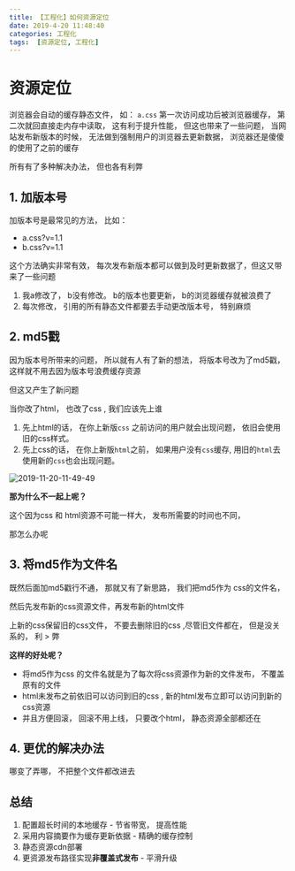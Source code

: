 ```yaml
---
title: 【工程化】如何资源定位
date: 2019-4-20 11:48:40
categories: 工程化
tags:  [资源定位, 工程化]
---
```

# 资源定位

浏览器会自动的缓存静态文件， 如： `a.css` 第一次访问成功后被浏览器缓存， 第二次就回直接走内存中读取，  这有利于提升性能， 但这也带来了一些问题， 当网站发布新版本的时候， 无法做到强制用户的浏览器去更新数据， 浏览器还是傻傻的使用了之前的缓存


所有有了多种解决办法， 但也各有利弊

## 1. 加版本号
加版本号是最常见的方法， 比如：
* a.css?v=1.1
* b.css?v=1.1

这个方法确实非常有效， 每次发布新版本都可以做到及时更新数据了，但这又带来了一些问题

1. 我a修改了， b没有修改。 b的版本也要更新， b的浏览器缓存就被浪费了
2. 每次修改， 引用的所有静态文件都要去手动更改版本号， 特别麻烦

## 2. md5戳
因为版本号所带来的问题， 所以就有人有了新的想法， 将版本号改为了md5戳， 这样就不用去因为版本号浪费缓存资源

但这又产生了新问题

当你改了html， 也改了css , 我们应该先上谁

1. 先上html的话， 在你上新版`css` 之前访问的用户就会出现问题， 依旧会使用旧的css样式。 
2. 先上css的话， 在你上新版`html`之前， 如果用户没有`css`缓存, 用旧的`html`去使用新的`css`也会出现问题。


![2019-11-20-11-49-49](http://img.nixiaolei.com/2019-11-20-11-49-49.png)

**那为什么不一起上呢？**

这个因为css 和 html资源不可能一样大， 发布所需要的时间也不同， 

那怎么办呢


## 3. 将md5作为文件名
既然后面加md5戳行不通， 那就又有了新思路， 我们把md5作为 css的文件名，

然后先发布新的css资源文件，再发布新的html文件

上新的css保留旧的css文件， 不要去删除旧的css ,尽管旧文件都在， 但是没关系的，  利 > 弊




**这样的好处呢？**



* 将md5作为css 的文件名就是为了每次将css资源作为新的文件发布， 不覆盖原有的文件
* html未发布之前依旧可以访问到旧的css ,  新的html发布立即可以访问到新的css资源
* 并且方便回滚， 回滚不用上线， 只要改个html， 静态资源全部都还在


## 4. 更优的解决办法
哪变了弄哪， 不把整个文件都改进去



## 总结
1. 配置超长时间的本地缓存 - 节省带宽， 提高性能
2. 采用内容摘要作为缓存更新依据 - 精确的缓存控制
3. 静态资源cdn部署
4. 更资源发布路径实现**非覆盖式发布** - 平滑升级

















